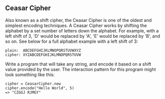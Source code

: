 ## Ceasar Cipher

Also known as a shift cipher, the Ceasar Cipher is one of the oldest and simplest encoding techniques.  A Ceasar Cipher works by shifting the alphabet by a set number of letters down the alphabet.  For example, with a left shift of 3, 'D' would be replaced by 'A', 'E' would be replaced by 'B', and so on.  See below for a full alphabet example with a left shift of 3:

```
plain:  ABCDEFGHIJKLMNOPQRSTUVWXYZ
cipher: XYZABCDEFGHIJKLMNOPQRSTUVW
```

Write a program that will take any string, and encode it based on a shift value provided by the user.  The interaction pattern for this program might look something like this:

```
cipher = CeasarCipher.new
cipher.encode("Hello World", 5)
=> "CZGGJ RJMGY"
```

